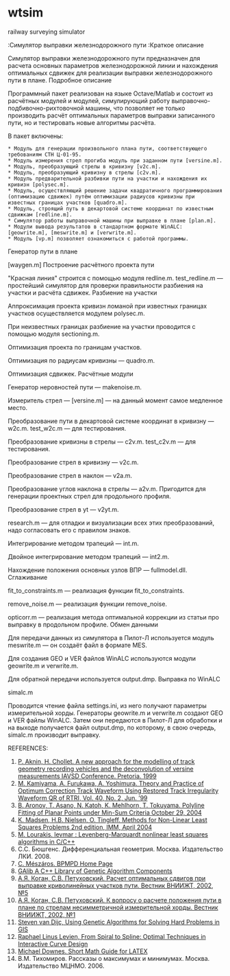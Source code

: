 wtsim
=========

railway surveying simulator

:Симулятор выправки железнодорожного пути
:Краткое описание

Симулятор выправки железнодорожного пути предназначен для расчета основных параметров железнодорожной линии и нахождения оптимальных сдвижек для реализации выправки железнодорожного пути в плане.
Подробное описание

Программный пакет реализован на языке Octave/Matlab и состоит из расчётных модулей и модулей, симулирующий работу выправочно-подбивочно-рихтовочной машины, что позволяет не только производить расчёт оптимальных параметров выправки записанного пути, но и тестировать новые алгоритмы расчёта.

В пакет включены:

    * Модуль для генерации произвольного плана пути, соответствующего требованиям СТН Ц-01-95.
    * Модуль измерения стрел прогиба модуль при заданном пути [versine.m].
    * Модуль, преобразующий стрелы в кривизну [v2c.m].
    * Модуль, преобразующий кривизну в стрелы [c2v.m].
    * Модуль предварительной разбивки пути на участки и нахождения их кривизн [polysec.m].
    * Модуль, осуществляющий решение задачи квадратичного программирования (оптимизацию сдвижек) путём оптимизации радиусов кривизны при известных границах участков [quadro.m].
    * Модуль, строящий путь в декартовой системе координат по известным сдвижкам [redline.m].
    * Cимулятор работы выправочной машины при выправке в плане [plan.m].
    * Модули вывода результатов в стандартном формате WinALC: [geowrite.m], [meswrite.m] и [verwrite.m].
    * Модуль [vp.m] позволяет ознакомиться с работой программы. 

Генератор пути в плане

[waygen.m]
Построение расчётного проекта пути

"Красная линия" строится с помощью модуля redline.m. test_redline.m — простейший симулятор для проверки правильности разбиения на участки и расчёта сдвижек.
Разбиение на участки

Аппроксимация проекта кривизн ломаной при известных границах участков осуществляется модулем polysec.m.

При неизвестных границах разбиение на участки проводится с помощью модуля sectioning.m.

Оптимизация проекта по границам участков.

Оптимизация по радиусам кривизны — quadro.m.

Оптимизация сдвижек.
Расчётные модули

Генератор неровностей пути — makenoise.m.

Измеритель стрел — [versine.m] — на данный момент самое медленное место.

Преобразование пути в декартовой системе координат в кривизну — w2c.m. test_w2c.m — для тестирования.

Преобразование кривизны в стрелы — c2v.m. test_c2v.m — для тестирования.

Преобразование стрел в кривизну — v2c.m.

Преобразование стрел в наклон — v2a.m.

Преобразование углов наклона в стрелы — a2v.m. Пригодится для генерации проектных стрел для продольного профиля.

Преобразование стрел в yt — v2yt.m.

research.m — для отладки и визуализации всех этих преобразований, надо согласовать его с правилом знаков.

Интегрирование методом трапеций — int.m.

Двойное интегрирование методом трапеций — int2.m.

Нахождение положения основных узлов ВПР — fullmodel.dll.
Сглаживание

fit_to_constraints.m — реализация функции fit_to_constraints.

remove_noise.m — реализация функции remove_noise.

opticorr.m — реализация метода оптимальной коррекции из статьи про выправку в продольном профиле.
Обмен данными

Для передачи данных из симулятора в Пилот-Л используется модуль meswrite.m — он создаёт файл в формате MES.

Для создания GEO и VER файлов WinALC используются модули geowrite.m и verwrite.m.

Для обратной передачи используется output.dmp.
Выправка по WinALC

simalc.m

Проводится чтение файла settings.ini, из него получают параметры измерительной хорды. Генераторы geowrite.m и verwrite.m создают GEO и VER файлы WinALC. Затем они передаются в Пилот-Л для обработки и на выходе получается файл output.dmp, по которому, в свою очередь, simalc.m производит выправку.

REFERENCES:

   1. [P. Aknin, H. Chollet. A new approach for the modelling of track geometry recording vehicles and the deconvolution of versine measurements IAVSD Conference. Pretoria. 1999](http://web.inrets.fr/ur/ltn/poles/diag/pdf/IAVSD99.pdf)
   2. [M. Kamiyama, A. Furukawa, A. Yoshimura. Theory and Practice of Optimum Correction Track Waveform Using Restored Track Irregularity Waveform QR of RTRI, Vol. 40, No. 2, Jun. ’99](http://www.jstage.jst.go.jp/article/rtriqr/40/2/40_117/_article)
   3. [B. Aronov, T. Asano, N. Katoh, K. Mehlhorn, T. Tokuyama. Polyline Fitting of Planar Points under Min-Sum Criteria October 29, 2004](http://www.jaist.ac.jp/~t-asano/papers/current.pdf)
   4. [K. Madsen, H.B. Nielsen, O. Tingleff. Methods for Non-Linear Least Squares Problems 2nd edition, IMM, April 2004](http://www2.imm.dtu.dk/pubdb/views/edoc_download.php/3215/pdf/imm3215.pdf)
   5. [M. Lourakis. levmar : Levenberg-Marquardt nonlinear least squares algorithms in C/C++](http://www.ics.forth.gr/~lourakis/levmar/index.html)
   6. С.С. Бюшгенс. Дифференциальная геометрия. Москва. Издательство ЛКИ. 2008.
   7. [C. Mészáros. BPMPD Home Page](http://www.sztaki.hu/~meszaros/bpmpd/)
   8. [GAlib A C++ Library of Genetic Algorithm Components](http://lancet.mit.edu/ga/)
   9. [А.Я. Коган, С.В. Петуховский. Расчет оптимальных сдвигов при выправке криволинейных участков пути. Вестник ВНИИЖТ, 2002, №5](http://www.css-rzd.ru/vestnik-vniizht/v2002-5/v5-6_1.htm)
   10. [А.Я. Коган, С.В. Петуховский. К вопросу о расчете положения пути в плане по стрелам несимметричной измерительной хорды. Вестник ВНИИЖТ, 2002, №1](http://www.css-rzd.ru/vestnik-vniizht/v2002-1/v1-9_1.htm)
   11. [Steven van Dijc, Using Genetic Algorithms for Solving Hard Problems in GIS](http://www.cs.uu.nl/research/techreps/repo/CS-2000/2000-32.pdf)
   12. [Raphael Linus Levien, From Spiral to Spline: Optimal Techniques in Interactive Curve Design](http://levien.com/phd/thesis.pdf)
   13. [Michael Downes. Short Math Guide for LATEX](ftp://ftp.ams.org/pub/tex/doc/amsmath/short-math-guide.pdf)
   14. В.М. Тихомиров. Рассказы о максимумах и минимумах. Москва. Издательство МЦНМО. 2006.

